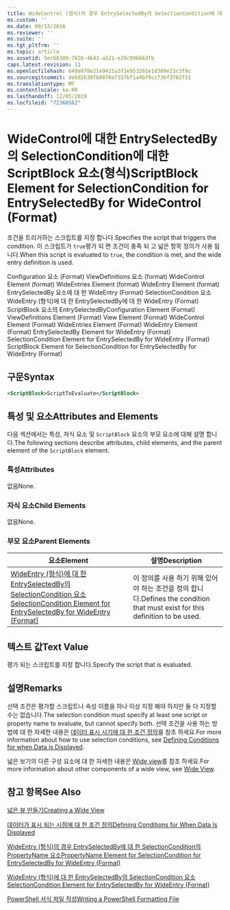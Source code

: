 ```yaml
---
title: WideControl (형식)의 경우 EntrySelectedBy의 SelectionCondition에 대 한 ScriptBlock 요소 | Microsoft Docs
ms.custom: ''
ms.date: 09/13/2016
ms.reviewer: ''
ms.suite: ''
ms.tgt_pltfrm: ''
ms.topic: article
ms.assetid: 5ec68309-7826-4643-a521-e29c996663fb
caps.latest.revision: 11
ms.openlocfilehash: 649a978e21e9421a3f3e953261e1d309e23c3f9c
ms.sourcegitcommit: debd2b38fb8070a7357bf1a4bf9cc736f3702f31
ms.translationtype: MT
ms.contentlocale: ko-KR
ms.lasthandoff: 12/05/2019
ms.locfileid: "72368562"
---
```

# <a name="scriptblock-element-for-selectioncondition-for-entryselectedby-for-widecontrol-format"></a><span data-ttu-id="31e4a-102">WideControl에 대한 EntrySelectedBy의 SelectionCondition에 대한 ScriptBlock 요소(형식)</span><span class="sxs-lookup"><span data-stu-id="31e4a-102">ScriptBlock Element for SelectionCondition for EntrySelectedBy for WideControl (Format)</span></span>

<span data-ttu-id="31e4a-103">조건을 트리거하는 스크립트를 지정 합니다.</span><span class="sxs-lookup"><span data-stu-id="31e4a-103">Specifies the script that triggers the condition.</span></span> <span data-ttu-id="31e4a-104">이 스크립트가 `true`평가 되 면 조건이 충족 되 고 넓은 항목 정의가 사용 됩니다.</span><span class="sxs-lookup"><span data-stu-id="31e4a-104">When this script is evaluated to `true`, the condition is met, and the wide entry definition is used.</span></span>

<span data-ttu-id="31e4a-105">Configuration 요소 (Format) ViewDefinitions 요소 (format) WideControl Element (format) WideEntries Element (format) WideEntry Element (format) EntrySelectedBy 요소에 대 한 WideEntry (Format) SelectionCondition 요소 WideEntry (형식)에 대 한 EntrySelectedBy에 대 한 WideEntry (Format) ScriptBlock 요소의 EntrySelectedBy</span><span class="sxs-lookup"><span data-stu-id="31e4a-105">Configuration Element (Format) ViewDefinitions Element (Format) View Element (Format) WideControl Element (Format) WideEntries Element (Format) WideEntry Element (Format) EntrySelectedBy Element for WideEntry (Format) SelectionCondition Element for EntrySelectedBy for WideEntry (Format) ScriptBlock Element for SelectionCondition for EntrySelectedBy for WideEntry (Format)</span></span>

## <a name="syntax"></a><span data-ttu-id="31e4a-106">구문</span><span class="sxs-lookup"><span data-stu-id="31e4a-106">Syntax</span></span>

```xml
<ScriptBlock>ScriptToEvaluate</ScriptBlock>
```

## <a name="attributes-and-elements"></a><span data-ttu-id="31e4a-107">특성 및 요소</span><span class="sxs-lookup"><span data-stu-id="31e4a-107">Attributes and Elements</span></span>

<span data-ttu-id="31e4a-108">다음 섹션에서는 특성, 자식 요소 및 `ScriptBlock` 요소의 부모 요소에 대해 설명 합니다.</span><span class="sxs-lookup"><span data-stu-id="31e4a-108">The following sections describe attributes, child elements, and the parent element of the `ScriptBlock` element.</span></span>

### <a name="attributes"></a><span data-ttu-id="31e4a-109">특성</span><span class="sxs-lookup"><span data-stu-id="31e4a-109">Attributes</span></span>

<span data-ttu-id="31e4a-110">없음</span><span class="sxs-lookup"><span data-stu-id="31e4a-110">None.</span></span>

### <a name="child-elements"></a><span data-ttu-id="31e4a-111">자식 요소</span><span class="sxs-lookup"><span data-stu-id="31e4a-111">Child Elements</span></span>

<span data-ttu-id="31e4a-112">없음</span><span class="sxs-lookup"><span data-stu-id="31e4a-112">None.</span></span>

### <a name="parent-elements"></a><span data-ttu-id="31e4a-113">부모 요소</span><span class="sxs-lookup"><span data-stu-id="31e4a-113">Parent Elements</span></span>

|<span data-ttu-id="31e4a-114">요소</span><span class="sxs-lookup"><span data-stu-id="31e4a-114">Element</span></span>|<span data-ttu-id="31e4a-115">설명</span><span class="sxs-lookup"><span data-stu-id="31e4a-115">Description</span></span>|
|-------------|-----------------|
|[<span data-ttu-id="31e4a-116">WideEntry (형식)에 대 한 EntrySelectedBy의 SelectionCondition 요소</span><span class="sxs-lookup"><span data-stu-id="31e4a-116">SelectionCondition Element for EntrySelectedBy for WideEntry (Format)</span></span>](./selectioncondition-element-for-entryselectedby-for-widecontrol-format.md)|<span data-ttu-id="31e4a-117">이 정의를 사용 하기 위해 있어야 하는 조건을 정의 합니다.</span><span class="sxs-lookup"><span data-stu-id="31e4a-117">Defines the condition that must exist for this definition to be used.</span></span>|

## <a name="text-value"></a><span data-ttu-id="31e4a-118">텍스트 값</span><span class="sxs-lookup"><span data-stu-id="31e4a-118">Text Value</span></span>

<span data-ttu-id="31e4a-119">평가 되는 스크립트를 지정 합니다.</span><span class="sxs-lookup"><span data-stu-id="31e4a-119">Specify the script that is evaluated.</span></span>

## <a name="remarks"></a><span data-ttu-id="31e4a-120">설명</span><span class="sxs-lookup"><span data-stu-id="31e4a-120">Remarks</span></span>

<span data-ttu-id="31e4a-121">선택 조건은 평가할 스크립트나 속성 이름을 하나 이상 지정 해야 하지만 둘 다 지정할 수는 없습니다.</span><span class="sxs-lookup"><span data-stu-id="31e4a-121">The selection condition must specify at least one script or property name to evaluate, but cannot specify both.</span></span> <span data-ttu-id="31e4a-122">선택 조건을 사용 하는 방법에 대 한 자세한 내용은 [데이터 표시 시기에 대 한 조건 정의](./defining-conditions-for-displaying-data.md)를 참조 하세요.</span><span class="sxs-lookup"><span data-stu-id="31e4a-122">For more information about how to use selection conditions, see [Defining Conditions for when Data is Displayed](./defining-conditions-for-displaying-data.md).</span></span>

<span data-ttu-id="31e4a-123">넓은 보기의 다른 구성 요소에 대 한 자세한 내용은 [Wide view](./creating-a-wide-view.md)를 참조 하세요.</span><span class="sxs-lookup"><span data-stu-id="31e4a-123">For more information about other components of a wide view, see [Wide View](./creating-a-wide-view.md).</span></span>

## <a name="see-also"></a><span data-ttu-id="31e4a-124">참고 항목</span><span class="sxs-lookup"><span data-stu-id="31e4a-124">See Also</span></span>

[<span data-ttu-id="31e4a-125">넓은 뷰 만들기</span><span class="sxs-lookup"><span data-stu-id="31e4a-125">Creating a Wide View</span></span>](./creating-a-wide-view.md)

[<span data-ttu-id="31e4a-126">데이터가 표시 되는 시점에 대 한 조건 정의</span><span class="sxs-lookup"><span data-stu-id="31e4a-126">Defining Conditions for When Data Is Displayed</span></span>](./defining-conditions-for-displaying-data.md)

[<span data-ttu-id="31e4a-127">WideEntry (형식)의 경우 EntrySelectedBy에 대 한 SelectionCondition의 PropertyName 요소</span><span class="sxs-lookup"><span data-stu-id="31e4a-127">PropertyName Element for SelectionCondition for EntrySelectedBy for WideEntry (Format)</span></span>](./propertyname-element-for-selectioncondition-for-entryselectedby-for-wideentry-format.md)

[<span data-ttu-id="31e4a-128">WideEntry (형식)에 대 한 EntrySelectedBy의 SelectionCondition 요소</span><span class="sxs-lookup"><span data-stu-id="31e4a-128">SelectionCondition Element for EntrySelectedBy for WideEntry (Format)</span></span>](./selectioncondition-element-for-entryselectedby-for-widecontrol-format.md)

[<span data-ttu-id="31e4a-129">PowerShell 서식 파일 작성</span><span class="sxs-lookup"><span data-stu-id="31e4a-129">Writing a PowerShell Formatting File</span></span>](./writing-a-powershell-formatting-file.md)
